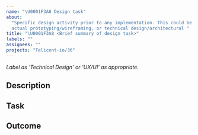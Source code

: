 ```yaml
---
name: "\U0001F3A8 Design task"
about:
  "Specific design activity prior to any implementation. This could be discussions,
  actual prototyping/wireframing, or technical design/architectural "
title: "\U0001F3A8 <Brief summary of design task>"
labels: ""
assignees: ""
projects: "Telicent-io/36"
---
```


_Label as 'Technical Design' or 'UX/UI' as appropriate._

## Description

<!-- Some context to the problem or requirement we're trying to solve. -->

## Task

<!--What design activity do we need to do in this ticket? Try to keep issues independent and bitesize to 1 or little use cases possible. I.e if you want to redesign an entire feature - break it up into tickets that cover specific journeys to be designed.-->

## Outcome

<!-- what do we want to produce as a deliverable of this ticket? This could be:
-Wireframes, Mockups, Prototypes, or Architectural Diagrams-->
